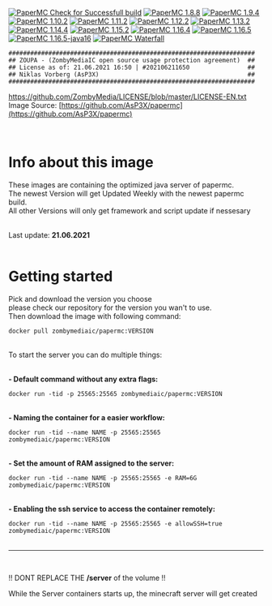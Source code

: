 [![PaperMC Check for Successfull build](https://github.com/AsP3X/papermc/actions/workflows/papermc-build-check.yml/badge.svg)](https://github.com/AsP3X/papermc/actions/workflows/papermc-build-check.yml)
[![PaperMC 1.8.8](https://github.com/AsP3X/papermc/actions/workflows/papermc1.8.8.yml/badge.svg)](https://github.com/AsP3X/papermc/actions/workflows/papermc1.8.8.yml)
[![PaperMC 1.9.4](https://github.com/AsP3X/papermc/actions/workflows/papermc1.9.4.yml/badge.svg)](https://github.com/AsP3X/papermc/actions/workflows/papermc1.9.4.yml)
[![PaperMC 1.10.2](https://github.com/AsP3X/papermc/actions/workflows/papermc1.10.2.yml/badge.svg)](https://github.com/AsP3X/papermc/actions/workflows/papermc1.10.2.yml)
[![PaperMC 1.11.2](https://github.com/AsP3X/papermc/actions/workflows/papermc1.11.2.yml/badge.svg)](https://github.com/AsP3X/papermc/actions/workflows/papermc1.11.2.yml)
[![PaperMC 1.12.2](https://github.com/AsP3X/papermc/actions/workflows/papermc1.12.2.yml/badge.svg)](https://github.com/AsP3X/papermc/actions/workflows/papermc1.12.2.yml)
[![PaperMC 1.13.2](https://github.com/AsP3X/papermc/actions/workflows/papermc1.13.2.yml/badge.svg)](https://github.com/AsP3X/papermc/actions/workflows/papermc1.13.2.yml)
[![PaperMC 1.14.4](https://github.com/AsP3X/papermc/actions/workflows/papermc1.14.4.yml/badge.svg)](https://github.com/AsP3X/papermc/actions/workflows/papermc1.14.4.yml)
[![PaperMC 1.15.2](https://github.com/AsP3X/papermc/actions/workflows/papermc1.15.2.yml/badge.svg)](https://github.com/AsP3X/papermc/actions/workflows/papermc1.15.2.yml)
[![PaperMC 1.16.4](https://github.com/AsP3X/papermc/actions/workflows/papermc1.16.4.yml/badge.svg)](https://github.com/AsP3X/papermc/actions/workflows/papermc1.16.4.yml)
[![PaperMC 1.16.5](https://github.com/AsP3X/papermc/actions/workflows/papermc1.16.5.yml/badge.svg)](https://github.com/AsP3X/papermc/actions/workflows/papermc1.16.5.yml)
[![PaperMC 1.16.5-java16](https://github.com/AsP3X/papermc/actions/workflows/papermc1.16.5-java16.yml/badge.svg)](https://github.com/AsP3X/papermc/actions/workflows/papermc1.16.5-java16.yml)
[![PaperMC Waterfall](https://github.com/AsP3X/papermc/actions/workflows/papermc-waterfall.yml/badge.svg)](https://github.com/AsP3X/papermc/actions/workflows/papermc-waterfall.yml)

```
####################################################################
## ZOUPA - (ZombyMediaIC open source usage protection agreement)  ##
## License as of: 21.06.2021 16:50 | #202106211650                ##
## Niklas Vorberg (AsP3X)                                         ##
####################################################################
```
https://github.com/ZombyMedia/LICENSE/blob/master/LICENSE-EN.txt <br>
Image Source: [https://github.com/AsP3X/papermc](https://github.com/AsP3X/papermc)

<br>
<h1>Info about this image</h1>
<p>
    These images are containing the optimized java server of papermc.<br>
    The newest Version will get Updated Weekly with the newest papermc build.<br>
    All other Versions will only get framework and script update if nessesary
</p>
<br>
Last update: <strong>21.06.2021</strong>
<br>
<br>
<h1>Getting started</h1>
<p>
    Pick and download the version you choose<br>
    please check our repository for the version you wan't to use. <br>
    Then download the image with following command:
</p>
<code>docker pull zombymediaic/papermc:VERSION</code>
<br>
<p><br>
    To start the server you can do multiple things:<br>
<br>
<p>
    <strong>- Default command without any extra flags:</strong>
</p>
<code>docker run -tid -p 25565:25565 zombymediaic/papermc:VERSION</code><br>
<br>
<p>
    <strong>- Naming the container for a easier workflow:</strong>
</p>
<code>docker run -tid --name NAME -p 25565:25565 zombymediaic/papermc:VERSION</code><br>
<br>
<p>
    <strong>- Set the amount of RAM assigned to the server:</strong>
</p>
<code>docker run -tid --name NAME -p 25565:25565 -e RAM=6G zombymediaic/papermc:VERSION</code><br>
<br>
<p>
    <strong>- Enabling the ssh service to access the container remotely:</strong>
</p>
<code>docker run -tid --name NAME -p 25565:25565 -e allowSSH=true zombymediaic/papermc:VERSION</code><br>

<br>
<hr>
<br>

<p>
    !! DONT REPLACE THE <strong>/server</strong> of the volume !!
</p>
<p>
    While the Server containers starts up, the minecraft server will get created
</p>